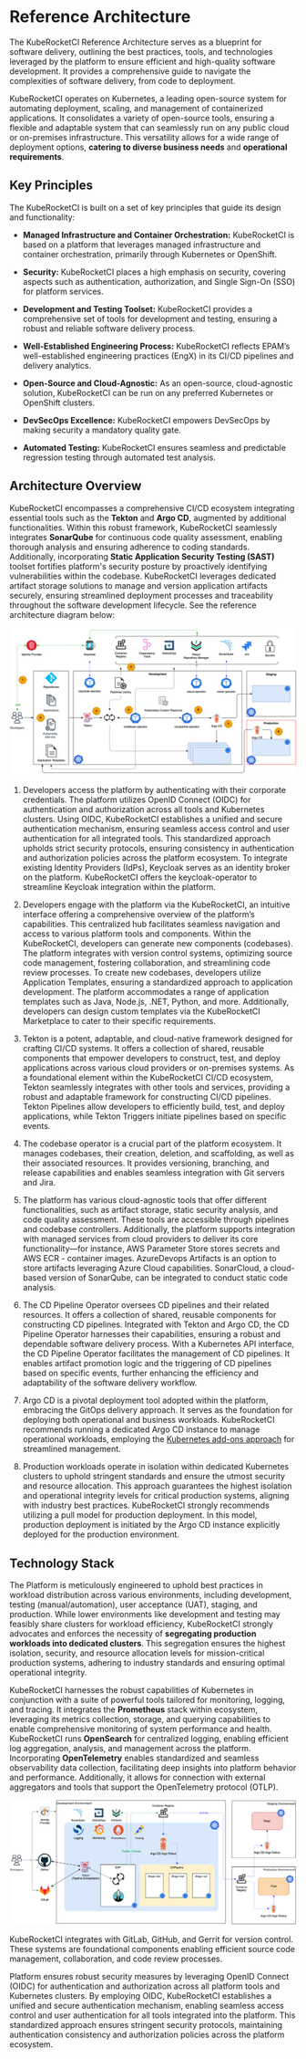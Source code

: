 # Reference Architecture

The KubeRocketCI Reference Architecture serves as a blueprint for software delivery, outlining the best practices, tools, and technologies leveraged by the platform to ensure efficient and high-quality software development. It provides a comprehensive guide to navigate the complexities of software delivery, from code to deployment.

KubeRocketCI operates on Kubernetes, a leading open-source system for automating deployment, scaling, and management of containerized applications. It consolidates a variety of open-source tools, ensuring a flexible and adaptable system that can seamlessly run on any public cloud or on-premises infrastructure. This versatility allows for a wide range of deployment options, **catering to diverse business needs** and **operational requirements**.

## Key Principles

The KubeRocketCI is built on a set of key principles that guide its design and functionality:

* **Managed Infrastructure and Container Orchestration:** KubeRocketCI is based on a platform that leverages managed infrastructure and container orchestration, primarily through Kubernetes or OpenShift.

* **Security:** KubeRocketCI places a high emphasis on security, covering aspects such as authentication, authorization, and Single Sign-On (SSO) for platform services.

* **Development and Testing Toolset:** KubeRocketCI provides a comprehensive set of tools for development and testing, ensuring a robust and reliable software delivery process.

* **Well-Established Engineering Process:** KubeRocketCI reflects EPAM’s well-established engineering practices (EngX) in its CI/CD pipelines and delivery analytics.

* **Open-Source and Cloud-Agnostic:** As an open-source, cloud-agnostic solution, KubeRocketCI can be run on any preferred Kubernetes or OpenShift clusters.

* **DevSecOps Excellence:** KubeRocketCI empowers DevSecOps by making security a mandatory quality gate.

* **Automated Testing:** KubeRocketCI ensures seamless and predictable regression testing through automated test analysis.

## Architecture Overview

KubeRocketCI encompasses a comprehensive CI/CD ecosystem integrating essential tools such as the **Tekton** and **Argo CD**, augmented by additional functionalities. Within this robust framework, KubeRocketCI seamlessly integrates **SonarQube** for continuous code quality assessment, enabling thorough analysis and ensuring adherence to coding standards. Additionally, incorporating **Static Application Security Testing (SAST)** toolset fortifies platform's security posture by proactively identifying vulnerabilities within the codebase. KubeRocketCI leverages dedicated artifact storage solutions to manage and version application artifacts securely, ensuring streamlined deployment processes and traceability throughout the software development lifecycle. See the reference architecture diagram below:

![KubeRocketCI Reference Architecture](../assets/developer-guide/architecture/reference-architecture.png)

1. Developers access the platform by authenticating with their corporate credentials. The platform utilizes OpenID Connect (OIDC) for authentication and authorization across all tools and Kubernetes clusters. Using OIDC, KubeRocketCI establishes a unified and secure authentication mechanism, ensuring seamless access control and user authentication for all integrated tools. This standardized approach upholds strict security protocols, ensuring consistency in authentication and authorization policies across the platform ecosystem. To integrate existing Identity Providers (IdPs), Keycloak serves as an identity broker on the platform. KubeRocketCI offers the keycloak-operator to streamline Keycloak integration within the platform.

2. Developers engage with the platform via the KubeRocketCI, an intuitive interface offering a comprehensive overview of the platform’s capabilities. This centralized hub facilitates seamless navigation and access to various platform tools and components. Within the KubeRocketCI, developers can generate new components (codebases). The platform integrates with version control systems, optimizing source code management, fostering collaboration, and streamlining code review processes. To create new codebases, developers utilize Application Templates, ensuring a standardized approach to application development. The platform accommodates a range of application templates such as Java, Node.js, .NET, Python, and more. Additionally, developers can design custom templates via the KubeRocketCI Marketplace to cater to their specific requirements.

3. Tekton is a potent, adaptable, and cloud-native framework designed for crafting CI/CD systems. It offers a collection of shared, reusable components that empower developers to construct, test, and deploy applications across various cloud providers or on-premises systems. As a foundational element within the KubeRocketCI CI/CD ecosystem, Tekton seamlessly integrates with other tools and services, providing a robust and adaptable framework for constructing CI/CD pipelines. Tekton Pipelines allow developers to efficiently build, test, and deploy applications, while Tekton Triggers initiate pipelines based on specific events.

4. The codebase operator is a crucial part of the platform ecosystem. It manages codebases, their creation, deletion, and scaffolding, as well as their associated resources. It provides versioning, branching, and release capabilities and enables seamless integration with Git servers and Jira.

5. The platform has various cloud-agnostic tools that offer different functionalities, such as artifact storage, static security analysis, and code quality assessment. These tools are accessible through pipelines and codebase controllers. Additionally, the platform supports integration with managed services from cloud providers to deliver its core functionality—for instance, AWS Parameter Store stores secrets and AWS ECR - container images. AzureDevops Artifacts is an option to store artifacts leveraging Azure Cloud capabilities. SonarCloud, a cloud-based version of SonarQube, can be integrated to conduct static code analysis.

6. The CD Pipeline Operator oversees CD pipelines and their related resources. It offers a collection of shared, reusable components for constructing CD pipelines. Integrated with Tekton and Argo CD, the CD Pipeline Operator harnesses their capabilities, ensuring a robust and dependable software delivery process. With a Kubernetes API interface, the CD Pipeline Operator facilitates the management of CD pipelines. It enables artifact promotion logic and the triggering of CD pipelines based on specific events, further enhancing the efficiency and adaptability of the software delivery workflow.

7. Argo CD is a pivotal deployment tool adopted within the platform, embracing the GitOps delivery approach. It serves as the foundation for deploying both operational and business workloads. KubeRocketCI recommends running a dedicated Argo CD instance to manage operational workloads, employing the [Kubernetes add-ons approach](https://github.com/epam/edp-cluster-add-ons) for streamlined management.

8. Production workloads operate in isolation within dedicated Kubernetes clusters to uphold stringent standards and ensure the utmost security and resource allocation. This approach guarantees the highest isolation and operational integrity levels for critical production systems, aligning with industry best practices. KubeRocketCI strongly recommends utilizing a pull model for production deployment. In this model, production deployment is initiated by the Argo CD instance explicitly deployed for the production environment.

## Technology Stack

The Platform is meticulously engineered to uphold best practices in workload distribution across various environments, including development, testing (manual/automation), user acceptance (UAT), staging, and production. While lower environments like development and testing may feasibly share clusters for workload efficiency, KubeRocketCI strongly advocates and enforces the necessity of **segregating production workloads into dedicated clusters**. This segregation ensures the highest isolation, security, and resource allocation levels for mission-critical production systems, adhering to industry standards and ensuring optimal operational integrity.

KubeRocketCI harnesses the robust capabilities of Kubernetes in conjunction with a suite of powerful tools tailored for monitoring, logging, and tracing. It integrates the **Prometheus** stack within ecosystem, leveraging its metrics collection, storage, and querying capabilities to enable comprehensive monitoring of system performance and health. KubeRocketCI runs **OpenSearch** for centralized logging, enabling efficient log aggregation, analysis, and management across the platform. Incorporating **OpenTelemetry** enables standardized and seamless observability data collection, facilitating deep insights into platform behavior and performance. Additionally, it allows for connection with external aggregators and tools that support the OpenTelemetry protocol (OTLP).

![Platform and Tools](../assets/developer-guide/architecture/reference-architecture-tools.png)

KubeRocketCI integrates with GitLab, GitHub, and Gerrit for version control. These systems are foundational components enabling efficient source code management, collaboration, and code review processes.

Platform ensures robust security measures by leveraging OpenID Connect (OIDC) for authentication and authorization across all platform tools and Kubernetes clusters. By employing OIDC, KubeRocketCI establishes a unified and secure authentication mechanism, enabling seamless access control and user authentication for all tools integrated into the platform. This standardized approach ensures stringent security protocols, maintaining authentication consistency and authorization policies across the platform ecosystem.
